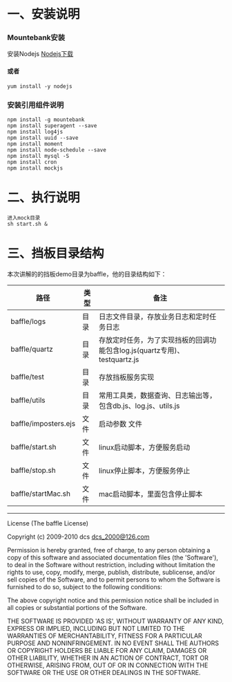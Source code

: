 # 一、安装说明

### Mountebank安装
安装Nodejs
[Nodejs下载](https://nodejs.org/en/download/)
#### 或者
```
yum install -y nodejs
```
### 安装引用组件说明
```
npm install -g mountebank
npm install superagent --save
npm install log4js
npm install uuid --save
npm install moment
npm install node-schedule --save
npm install mysql -S
npm install cron
npm install mockjs
```

# 二、执行说明
```
进入mock目录
sh start.sh &
```
# 三、挡板目录结构
本次讲解的的挡板demo目录为baffle，他的目录结构如下：

|路径	|类型	|备注	|
|--	|--	|--	|
|baffle/logs	|目录	|日志文件目录，存放业务日志和定时任务日志	|
|baffle/quartz	|目录	|存放定时任务，为了实现挡板的回调功能包含log.js(quartz专用)、testquartz.js	|
|baffle/test	|目录	|存放挡板服务实现	|
|baffle/utils	|目录	|常用工具类，数据查询、日志输出等，包含db.js、log.js、utils.js	|
|baffle/imposters.ejs	|文件	|启动参数	文件|
|baffle/start.sh	|文件	|linux启动脚本，方便服务启动	|
|baffle/stop.sh	|文件	|linux停止脚本，方便服务停止	|
|baffle/startMac.sh	|文件|mac启动脚本，里面包含停止脚本|

--------------------------------------------------
License
(The baffle License)

Copyright (c) 2009-2010 dcs  <dcs_2000@126.com>

Permission is hereby granted, free of charge, to any person obtaining a copy of this software and associated documentation files (the 'Software'), to deal in the Software without restriction, including without limitation the rights to use, copy, modify, merge, publish, distribute, sublicense, and/or sell copies of the Software, and to permit persons to whom the Software is furnished to do so, subject to the following conditions:

The above copyright notice and this permission notice shall be included in all copies or substantial portions of the Software.

THE SOFTWARE IS PROVIDED 'AS IS', WITHOUT WARRANTY OF ANY KIND, EXPRESS OR IMPLIED, INCLUDING BUT NOT LIMITED TO THE WARRANTIES OF MERCHANTABILITY, FITNESS FOR A PARTICULAR PURPOSE AND NONINFRINGEMENT. IN NO EVENT SHALL THE AUTHORS OR COPYRIGHT HOLDERS BE LIABLE FOR ANY CLAIM, DAMAGES OR OTHER LIABILITY, WHETHER IN AN ACTION OF CONTRACT, TORT OR OTHERWISE, ARISING FROM, OUT OF OR IN CONNECTION WITH THE SOFTWARE OR THE USE OR OTHER DEALINGS IN THE SOFTWARE.